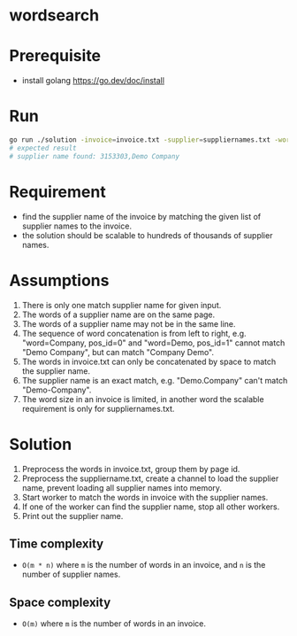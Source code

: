 # wordsearch

# Prerequisite

- install golang https://go.dev/doc/install

# Run

```bash
go run ./solution -invoice=invoice.txt -supplier=suppliernames.txt -worker=5
# expected result
# supplier name found: 3153303,Demo Company
```

# Requirement

- find the supplier name of the invoice by matching the given list of supplier names to the invoice.
- the solution should be scalable to hundreds of thousands of supplier names.

# Assumptions

1. There is only one match supplier name for given input.
2. The words of a supplier name are on the same page.
3. The words of a supplier name may not be in the same line.
4. The sequence of word concatenation is from left to right, e.g. "word=Company, pos_id=0" and "word=Demo, pos_id=1" cannot match "Demo Company", but can match "Company Demo".
5. The words in invoice.txt can only be concatenated by space to match the supplier name.
6. The supplier name is an exact match, e.g. "Demo.Company" can't match "Demo-Company".
7. The word size in an invoice is limited, in another word the scalable requirement is only for suppliernames.txt.

# Solution

1. Preprocess the words in invoice.txt, group them by page id.
2. Preprocess the suppliername.txt, create a channel to load the supplier name, prevent loading all supplier names into memory.
3. Start worker to match the words in invoice with the supplier names.
4. If one of the worker can find the supplier name, stop all other workers.
5. Print out the supplier name.

## Time complexity

- `O(m * n)` where `m` is the number of words in an invoice, and `n` is the number of supplier names.

## Space complexity

- `O(m)` where `m` is the number of words in an invoice.
